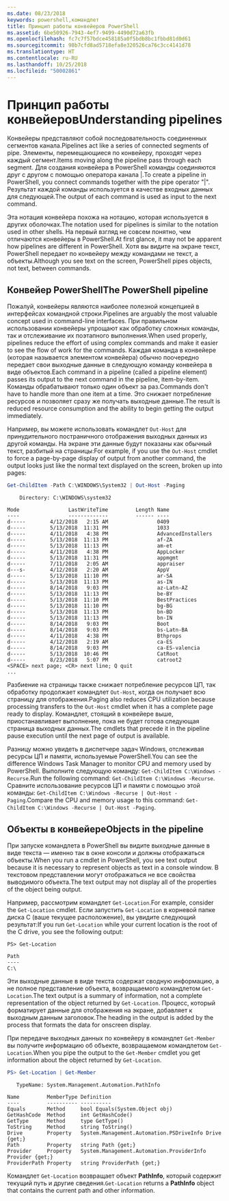 ```yaml
---
ms.date: 08/23/2018
keywords: powershell,командлет
title: Принцип работы конвейеров PowerShell
ms.assetid: 6be50926-7943-4ef7-9499-4490d72a63fb
ms.openlocfilehash: fc7c7f57bdce458185a0f5bdb8bc1fbbd81d0d61
ms.sourcegitcommit: 98b7cfd8ad5718efa8e320526ca76c3cc4141d78
ms.translationtype: HT
ms.contentlocale: ru-RU
ms.lasthandoff: 10/25/2018
ms.locfileid: "50002861"
---
```

# <a name="understanding-pipelines"></a><span data-ttu-id="cc83f-103">Принцип работы конвейеров</span><span class="sxs-lookup"><span data-stu-id="cc83f-103">Understanding pipelines</span></span>

<span data-ttu-id="cc83f-104">Конвейеры представляют собой последовательность соединенных сегментов канала.</span><span class="sxs-lookup"><span data-stu-id="cc83f-104">Pipelines act like a series of connected segments of pipe.</span></span> <span data-ttu-id="cc83f-105">Элементы, перемещающиеся по конвейеру, проходят через каждый сегмент.</span><span class="sxs-lookup"><span data-stu-id="cc83f-105">Items moving along the pipeline pass through each segment.</span></span> <span data-ttu-id="cc83f-106">Для создания конвейера в PowerShell команды соединяются друг с другом с помощью оператора канала |.</span><span class="sxs-lookup"><span data-stu-id="cc83f-106">To create a pipeline in PowerShell, you connect commands together with the pipe operator "|".</span></span> <span data-ttu-id="cc83f-107">Результат каждой команды используется в качестве входных данных для следующей.</span><span class="sxs-lookup"><span data-stu-id="cc83f-107">The output of each command is used as input to the next command.</span></span>

<span data-ttu-id="cc83f-108">Эта нотация конвейера похожа на нотацию, которая используется в других оболочках.</span><span class="sxs-lookup"><span data-stu-id="cc83f-108">The notation used for pipelines is similar to the notation used in other shells.</span></span> <span data-ttu-id="cc83f-109">На первый взгляд не совсем понятно, чем отличаются конвейеры в PowerShell.</span><span class="sxs-lookup"><span data-stu-id="cc83f-109">At first glance, it may not be apparent how pipelines are different in PowerShell.</span></span> <span data-ttu-id="cc83f-110">Хотя вы видите на экране текст, PowerShell передает по конвейеру между командами не текст, а объекты.</span><span class="sxs-lookup"><span data-stu-id="cc83f-110">Although you see text on the screen, PowerShell pipes objects, not text, between commands.</span></span>

## <a name="the-powershell-pipeline"></a><span data-ttu-id="cc83f-111">Конвейер PowerShell</span><span class="sxs-lookup"><span data-stu-id="cc83f-111">The PowerShell pipeline</span></span>

<span data-ttu-id="cc83f-112">Пожалуй, конвейеры являются наиболее полезной концепцией в интерфейсах командной строки.</span><span class="sxs-lookup"><span data-stu-id="cc83f-112">Pipelines are arguably the most valuable concept used in command-line interfaces.</span></span> <span data-ttu-id="cc83f-113">При правильном использовании конвейеры упрощают как обработку сложных команды, так и отслеживание их поэтапного выполнения.</span><span class="sxs-lookup"><span data-stu-id="cc83f-113">When used properly, pipelines reduce the effort of using complex commands and make it easier to see the flow of work for the commands.</span></span> <span data-ttu-id="cc83f-114">Каждая команда в конвейере (которая называется элементом конвейера) обычно поочередно передает свои выходные данные в следующую команду конвейера в виде объектов.</span><span class="sxs-lookup"><span data-stu-id="cc83f-114">Each command in a pipeline (called a pipeline element) passes its output to the next command in the pipeline, item-by-item.</span></span> <span data-ttu-id="cc83f-115">Команды обрабатывают только один объект за раз.</span><span class="sxs-lookup"><span data-stu-id="cc83f-115">Commands don't have to handle more than one item at a time.</span></span> <span data-ttu-id="cc83f-116">Это снижает потребление ресурсов и позволяет сразу же получать выходные данные.</span><span class="sxs-lookup"><span data-stu-id="cc83f-116">The result is reduced resource consumption and the ability to begin getting the output immediately.</span></span>

<span data-ttu-id="cc83f-117">Например, вы можете использовать командлет `Out-Host` для принудительного постраничного отображения выходных данных из другой команды. На экране эти данные будут показаны как обычный текст, разбитый на страницы:</span><span class="sxs-lookup"><span data-stu-id="cc83f-117">For example, if you use the `Out-Host` cmdlet to force a page-by-page display of output from another command, the output looks just like the normal text displayed on the screen, broken up into pages:</span></span>

```powershell
Get-ChildItem -Path C:\WINDOWS\System32 | Out-Host -Paging
```

```Output
    Directory: C:\WINDOWS\system32

Mode                LastWriteTime         Length Name
----                -------------         ------ ----
d-----        4/12/2018   2:15 AM                0409
d-----        5/13/2018  11:31 PM                1033
d-----        4/11/2018   4:38 PM                AdvancedInstallers
d-----        5/13/2018  11:13 PM                af-ZA
d-----        5/13/2018  11:13 PM                am-et
d-----        4/11/2018   4:38 PM                AppLocker
d-----        5/13/2018  11:31 PM                appmgmt
d-----        7/11/2018   2:05 AM                appraiser
d---s-        4/12/2018   2:20 AM                AppV
d-----        5/13/2018  11:10 PM                ar-SA
d-----        5/13/2018  11:13 PM                as-IN
d-----        8/14/2018   9:03 PM                az-Latn-AZ
d-----        5/13/2018  11:13 PM                be-BY
d-----        5/13/2018  11:10 PM                BestPractices
d-----        5/13/2018  11:10 PM                bg-BG
d-----        5/13/2018  11:13 PM                bn-BD
d-----        5/13/2018  11:13 PM                bn-IN
d-----        8/14/2018   9:03 PM                Boot
d-----        8/14/2018   9:03 PM                bs-Latn-BA
d-----        4/11/2018   4:38 PM                Bthprops
d-----        4/12/2018   2:19 AM                ca-ES
d-----        8/14/2018   9:03 PM                ca-ES-valencia
d-----        5/13/2018  10:46 PM                CatRoot
d-----        8/23/2018   5:07 PM                catroot2
<SPACE> next page; <CR> next line; Q quit
...
```

<span data-ttu-id="cc83f-118">Разбиение на страницы также снижает потребление ресурсов ЦП, так обработку продолжает командлет `Out-Host`, когда он получает всю страницу для отображения.</span><span class="sxs-lookup"><span data-stu-id="cc83f-118">Paging also reduces CPU utilization because processing transfers to the `Out-Host` cmdlet when it has a complete page ready to display.</span></span> <span data-ttu-id="cc83f-119">Командлет, стоящий в конвейере выше, приостанавливает выполнение, пока не будет готова следующая страница выходных данных.</span><span class="sxs-lookup"><span data-stu-id="cc83f-119">The cmdlets that precede it in the pipeline pause execution until the next page of output is available.</span></span>

<span data-ttu-id="cc83f-120">Разницу можно увидеть в диспетчере задач Windows, отслеживая ресурсы ЦП и памяти, используемые PowerShell.</span><span class="sxs-lookup"><span data-stu-id="cc83f-120">You can see the difference Windows Task Manager to monitor CPU and memory used by PowerShell.</span></span> <span data-ttu-id="cc83f-121">Выполните следующую команду: `Get-ChildItem C:\Windows -Recurse`.</span><span class="sxs-lookup"><span data-stu-id="cc83f-121">Run the following command: `Get-ChildItem C:\Windows -Recurse`.</span></span> <span data-ttu-id="cc83f-122">Сравните использование ресурсов ЦП и памяти с помощью этой команды: `Get-ChildItem C:\Windows -Recurse | Out-Host -Paging`.</span><span class="sxs-lookup"><span data-stu-id="cc83f-122">Compare the CPU and memory usage to this command: `Get-ChildItem C:\Windows -Recurse | Out-Host -Paging`.</span></span>

## <a name="objects-in-the-pipeline"></a><span data-ttu-id="cc83f-123">Объекты в конвейере</span><span class="sxs-lookup"><span data-stu-id="cc83f-123">Objects in the pipeline</span></span>

<span data-ttu-id="cc83f-124">При запуске командлета в PowerShell вы видите выходные данные в виде текста — именно так в окне консоли и должны отображаться объекты.</span><span class="sxs-lookup"><span data-stu-id="cc83f-124">When you run a cmdlet in PowerShell, you see text output because it is necessary to represent objects as text in a console window.</span></span> <span data-ttu-id="cc83f-125">В текстовом представлении могут отображаться не все свойства выводимого объекта.</span><span class="sxs-lookup"><span data-stu-id="cc83f-125">The text output may not display all of the properties of the object being output.</span></span>

<span data-ttu-id="cc83f-126">Например, рассмотрим командлет `Get-Location`.</span><span class="sxs-lookup"><span data-stu-id="cc83f-126">For example, consider the `Get-Location` cmdlet.</span></span> <span data-ttu-id="cc83f-127">Если запустить `Get-Location` в корневой папке диска C (ваше текущее расположение), вы увидите следующий результат:</span><span class="sxs-lookup"><span data-stu-id="cc83f-127">If you run `Get-Location` while your current location is the root of the C drive, you see the following output:</span></span>

```
PS> Get-Location

Path
----
C:\
```

<span data-ttu-id="cc83f-128">Эти выходные данные в виде текста содержат сводную информацию, а не полное представление объекта, возвращаемого командлетом `Get-Location`.</span><span class="sxs-lookup"><span data-stu-id="cc83f-128">The text output is a summary of information, not a complete representation of the object returned by `Get-Location`.</span></span> <span data-ttu-id="cc83f-129">Процесс, который форматирует данные для отображения на экране, добавляет к выходным данным заголовок.</span><span class="sxs-lookup"><span data-stu-id="cc83f-129">The heading in the output is added by the process that formats the data for onscreen display.</span></span>

<span data-ttu-id="cc83f-130">При передаче выходных данных по конвейеру в командлет `Get-Member` вы получите информацию об объекте, возвращаемом командлетом `Get-Location`.</span><span class="sxs-lookup"><span data-stu-id="cc83f-130">When you pipe the output to the `Get-Member` cmdlet you get information about the object returned by `Get-Location`.</span></span>

```powershell
PS> Get-Location | Get-Member
```

```Output
   TypeName: System.Management.Automation.PathInfo

Name         MemberType Definition
----         ---------- ----------
Equals       Method     bool Equals(System.Object obj)
GetHashCode  Method     int GetHashCode()
GetType      Method     type GetType()
ToString     Method     string ToString()
Drive        Property   System.Management.Automation.PSDriveInfo Drive {get;}
Path         Property   string Path {get;}
Provider     Property   System.Management.Automation.ProviderInfo Provider {get;}
ProviderPath Property   string ProviderPath {get;}
```

<span data-ttu-id="cc83f-131">Командлет `Get-Location` возвращает объект **PathInfo**, который содержит текущий путь и другие сведения.</span><span class="sxs-lookup"><span data-stu-id="cc83f-131">`Get-Location` returns a **PathInfo** object that contains the current path and other information.</span></span>
